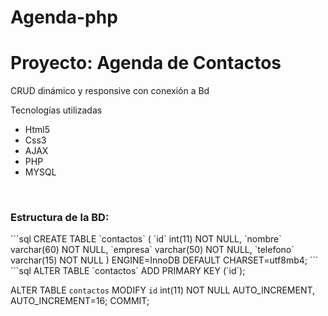 # Agenda-php
 
 <h1>Proyecto: Agenda de Contactos</h1>
 <p>CRUD dinámico y responsive con conexión a Bd </p>
 <p>Tecnologías utilizadas</p>
 <ul>
  <li>Html5</li>
  <li>Css3</li>
  <li>AJAX</li>
  <li>PHP</li>
  <li>MYSQL</li>
 </ul>
 <br>
 <h3>Estructura de la BD: </h3>
```sql
 CREATE TABLE `contactos` (
  `id` int(11) NOT NULL,
  `nombre` varchar(60) NOT NULL,
  `empresa` varchar(50) NOT NULL,
  `telefono` varchar(15) NOT NULL
) ENGINE=InnoDB DEFAULT CHARSET=utf8mb4;
```
```sql
ALTER TABLE `contactos`
  ADD PRIMARY KEY (`id`);
  
ALTER TABLE `contactos`
  MODIFY `id` int(11) NOT NULL AUTO_INCREMENT, AUTO_INCREMENT=16;
COMMIT;
```
 
